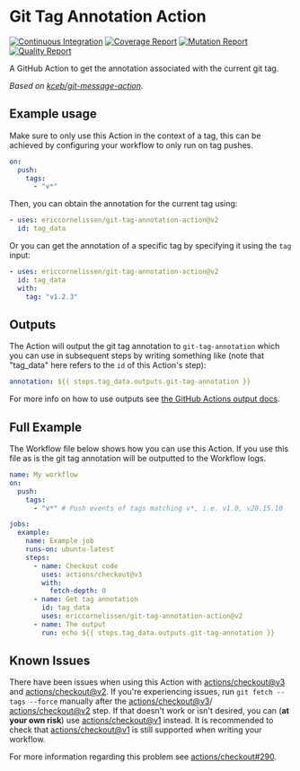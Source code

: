 # Git Tag Annotation Action

[![Continuous Integration][ci-image]][ci-url]
[![Coverage Report][coverage-image]][coverage-url]
[![Mutation Report][mutation-image]][mutation-url]
[![Quality Report][quality-image]][quality-url]

A GitHub Action to get the annotation associated with the current git tag.

_Based on [kceb/git-message-action]._

## Example usage

Make sure to only use this Action in the context of a tag, this can be achieved
by configuring your workflow to only run on tag pushes.

```yaml
on:
  push:
    tags:
      - "v*"
```

Then, you can obtain the annotation for the current tag using:

```yaml
- uses: ericcornelissen/git-tag-annotation-action@v2
  id: tag_data
```

Or you can get the annotation of a specific tag by specifying it using the `tag`
input:

```yaml
- uses: ericcornelissen/git-tag-annotation-action@v2
  id: tag_data
  with:
    tag: "v1.2.3"
```

## Outputs

The Action will output the git tag annotation to `git-tag-annotation` which you
can use in subsequent steps by writing something like (note that "tag_data" here
refers to the `id` of this Action's step):

```yaml
annotation: ${{ steps.tag_data.outputs.git-tag-annotation }}
```

For more info on how to use outputs see [the GitHub Actions output docs].

## Full Example

The Workflow file below shows how you can use this Action. If you use this file
as is the git tag annotation will be outputted to the Workflow logs.

```yaml
name: My workflow
on:
  push:
    tags:
      - "v*" # Push events of tags matching v*, i.e. v1.0, v20.15.10

jobs:
  example:
    name: Example job
    runs-on: ubuntu-latest
    steps:
      - name: Checkout code
        uses: actions/checkout@v3
        with:
          fetch-depth: 0
      - name: Get tag annotation
        id: tag_data
        uses: ericcornelissen/git-tag-annotation-action@v2
      - name: The output
        run: echo ${{ steps.tag_data.outputs.git-tag-annotation }}
```

## Known Issues

There have been issues when using this Action with [actions/checkout@v3] and
[actions/checkout@v2]. If you're experiencing issues, run
`git fetch --tags --force` manually after the [actions/checkout@v3]/
[actions/checkout@v2] step. If that doesn't work or isn't desired, you can (**at
your own risk**) use [actions/checkout@v1] instead. It is recommended to check
that [actions/checkout@v1] is still supported when writing your workflow.

For more information regarding this problem see [actions/checkout#290].

[actions/checkout@v1]: https://github.com/actions/checkout/tree/v1
[actions/checkout@v2]: https://github.com/actions/checkout/tree/v2
[actions/checkout@v3]: https://github.com/actions/checkout/tree/v3
[actions/checkout#290]: https://github.com/actions/checkout/issues/290
[kceb/git-message-action]: https://github.com/kceb/git-message-action
[the github actions output docs]: https://help.github.com/en/actions/reference/contexts-and-expression-syntax-for-github-actions#steps-context
[ci-url]: https://github.com/ericcornelissen/git-tag-annotation-action/actions/workflows/verify.yml
[ci-image]: https://github.com/ericcornelissen/git-tag-annotation-action/actions/workflows/verify.yml/badge.svg
[coverage-url]: https://codecov.io/gh/ericcornelissen/git-tag-annotation-action
[coverage-image]: https://codecov.io/gh/ericcornelissen/git-tag-annotation-action/branch/main/graph/badge.svg
[mutation-url]: https://dashboard.stryker-mutator.io/reports/github.com/ericcornelissen/git-tag-annotation-action/main
[mutation-image]: https://img.shields.io/endpoint?style=flat&url=https%3A%2F%2Fbadge-api.stryker-mutator.io%2Fgithub.com%2Fericcornelissen%2Fgit-tag-annotation-action%2Fmain
[quality-url]: https://codeclimate.com/github/ericcornelissen/git-tag-annotation-action/maintainability
[quality-image]: https://api.codeclimate.com/v1/badges/53d2c44543bf636105f3/maintainability
